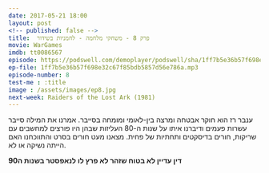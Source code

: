 ```yaml
---
date: 2017-05-21 18:00
layout: post
<!-- published: false -->
title: 	פרק 8 - משחקי מלחמה - לחמניות בשידור
movie: WarGames
imdb: tt0086567
episode: https://podswell.com/demoplayer/podswell/sha/1ff7b5e36b57f698e32c67f85bdb5857d56e786a.mp3?name=movietalker
ep-file: 1ff7b5e36b57f698e32c67f85bdb5857d56e786a.mp3
episode-number: 8
test-me : :title
image : /assets/images/ep8.jpg
next-week: Raiders of the Lost Ark (1981)
---
```

ענבר רז הוא חוקר אבטחה ומרצה בין-לאומי ומומחה בסייבר. אמרנו את המילה סייבר עשרות פעמים ודיברנו איתו על שנות ה-80 העליזות שבהן היו פורצים למחשבים עם שריקות, חורים בדיסקטים ותחתיות של פחית. מצאנו מעט חורים בסרט והתווכחנו האם הייתה נשיקה או לא.


**דין עדיין לא בטוח שזהר לא פרץ לו לנאפסטר בשנות ה90**
